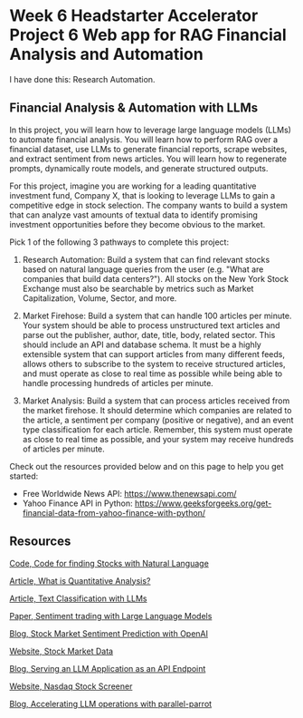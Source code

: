 # Week 6 Headstarter Accelerator Project 6 Web app for RAG Financial Analysis and Automation

I have done this: Research Automation.

## Financial Analysis & Automation with LLMs

In this project, you will learn how to leverage large language models (LLMs) 
to automate financial analysis. You will learn how to perform RAG over a financial dataset, 
use LLMs to generate financial reports, scrape websites, 
and extract sentiment from news articles. You will learn how to regenerate prompts, 
dynamically route models, and generate structured outputs.

For this project, imagine you are working for a leading quantitative investment fund, 
Company X, that is looking to leverage LLMs to gain a competitive edge in stock selection. The company wants to build a system that can analyze vast amounts of textual data to identify promising investment opportunities before they become obvious to the market.

Pick 1 of the following 3 pathways to complete this project:

1. Research Automation: Build a system that can find relevant stocks based 
on natural language queries from the user (e.g. "What are companies that build data centers?"). 
All stocks on the New York Stock Exchange must also be searchable by metrics such as 
Market Capitalization, Volume, Sector, and more.

2. Market Firehose: Build a system that can handle 100 articles per minute. 
Your system should be able to process unstructured text articles and parse out the publisher, 
author, date, title, body, related sector. This should include an API and database schema. 
It must be a highly extensible system that can support articles from many different feeds, 
allows others to subscribe to the system to receive structured articles, 
and must operate as close to real time as possible while being able 
to handle processing hundreds of articles per minute.

3. Market Analysis: Build a system that can process articles received from the market firehose.
It should determine which companies are related to the article, 
a sentiment per company (positive or negative), and an event type classification 
for each article. Remember, this system must operate as close to real time as possible, 
and your system may receive hundreds of articles per minute.

Check out the resources provided below and on this page to help you get started:

- Free Worldwide News API: https://www.thenewsapi.com/
- Yahoo Finance API in Python: 
https://www.geeksforgeeks.org/get-financial-data-from-yahoo-finance-with-python/


## Resources

[Code, Code for finding Stocks with Natural Language](https://colab.research.google.com/github/team-headstart/Financial-Analysis-and-Automation-with-LLMs/blob/main/Financial_Analysis_%26_Automation.ipynb)

[Article, What is Quantitative Analysis?](https://www.investopedia.com/articles/investing/041114/simple-overview-quantitative-analysis.asp)

[Article, Text Classification with LLMs](https://hussainpoonawala.medium.com/text-classification-with-large-language-models-llms-a23c731a687e)

[Paper, Sentiment trading with Large Language Models](https://www.sciencedirect.com/science/article/pii/S1544612324002575)

[Blog, Stock Market Sentiment Prediction with OpenAI](https://www.insightbig.com/post/stock-market-sentiment-prediction-with-openai-and-python)

[Website, Stock Market Data](https://www.sec.gov/data-research/sec-markets-data)

[Blog, Serving an LLM Application as an API Endpoint](https://www.datacamp.com/tutorial/serving-an-llm-application-as-an-api-endpoint-using-fastapi-in-python)

[Website, Nasdaq Stock Screener](https://www.nasdaq.com/market-activity/stocks/screener)

[Blog, Accelerating LLM operations with parallel-parrot](https://bradito.me/blog/parallel-parrot/)





















